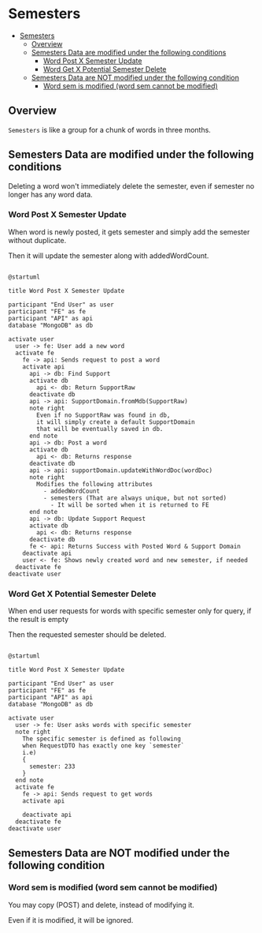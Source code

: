 # Semesters

<!-- TOC -->

- [Semesters](#semesters)
  - [Overview](#overview)
  - [Semesters Data are modified under the following conditions](#semesters-data-are-modified-under-the-following-conditions)
    - [Word Post X Semester Update](#word-post-x-semester-update)
    - [Word Get X Potential Semester Delete](#word-get-x-potential-semester-delete)
  - [Semesters Data are NOT modified under the following condition](#semesters-data-are-not-modified-under-the-following-condition)
    - [Word sem is modified (word sem cannot be modified)](#word-sem-is-modified-word-sem-cannot-be-modified)

<!-- /TOC -->

## Overview

`Semesters` is like a group for a chunk of words in three months.

## Semesters Data are modified under the following conditions

Deleting a word won't immediately delete the semester, even if semester no longer has any word data.

### Word Post X Semester Update

When word is newly posted, it gets semester and simply add the semester without duplicate.

Then it will update the semester along with addedWordCount.

```plantuml

@startuml

title Word Post X Semester Update

participant "End User" as user
participant "FE" as fe
participant "API" as api
database "MongoDB" as db

activate user
  user -> fe: User add a new word
  activate fe
    fe -> api: Sends request to post a word
    activate api
      api -> db: Find Support
      activate db
        api <- db: Return SupportRaw
      deactivate db
      api -> api: SupportDomain.fromMdb(SupportRaw)
      note right
        Even if no SupportRaw was found in db,
        it will simply create a default SupportDomain
        that will be eventually saved in db.
      end note
      api -> db: Post a word
      activate db
        api <- db: Returns response
      deactivate db
      api -> api: supportDomain.updateWithWordDoc(wordDoc)
      note right
        Modifies the following attributes
          - addedWordCount
          - semesters (That are always unique, but not sorted)
            - It will be sorted when it is returned to FE
      end note
      api -> db: Update Support Request
      activate db
        api <- db: Returns response
      deactivate db
      fe <- api: Returns Success with Posted Word & Support Domain
    deactivate api
    user <- fe: Shows newly created word and new semester, if needed
  deactivate fe
deactivate user

```

### Word Get X Potential Semester Delete

When end user requests for words with specific semester only for query, if the result is empty

Then the requested semester should be deleted.

```plantuml

@startuml

title Word Post X Semester Update

participant "End User" as user
participant "FE" as fe
participant "API" as api
database "MongoDB" as db

activate user
  user -> fe: User asks words with specific semester
  note right
    The specific semester is defined as following
    when RequestDTO has exactly one key `semester`
    i.e)
    {
      semester: 233 
    }
  end note
  activate fe
    fe -> api: Sends request to get words
    activate api
      
    deactivate api
  deactivate fe
deactivate user

```

## Semesters Data are NOT modified under the following condition

### Word sem is modified (word sem cannot be modified)

You may copy (POST) and delete, instead of modifying it.

Even if it is modified, it will be ignored.
